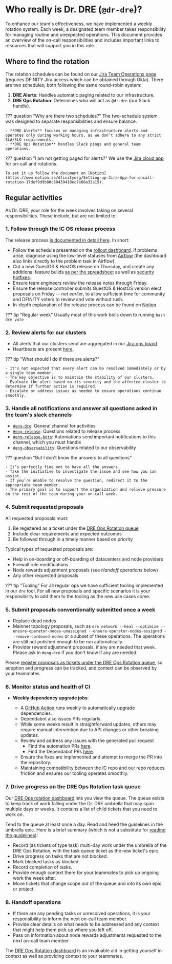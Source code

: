 # Who really is Dr. DRE (`@dr-dre`)?

To enhance our team's effectiveness, we have implemented a weekly rotation system. Each week, a designated team member takes responsibility for managing routine and unexpected operations. This document provides an overview of the on-call responsibilities and includes important links to resources that will support you in this role.

## Where to find the rotation

The rotation schedules can be found on our [Jira Team Operations page](https://dfinity.atlassian.net/jira/ops/teams/og-a6d6c0d5-2641-4c54-8a2c-5860ef5e8f53/on-call) (requires DFINITY Jira access which can be obtained through Okta). There are two schedules, both following the same round-robin system:

1. **DRE Alerts**: Handles automatic paging related to our infrastructure.
2. **DRE Ops Rotation**: Determines who will act as `@dr-dre` (our Slack handle).

??? question "Why are there two schedules?"
    The two-schedule system was designed to separate responsibilities and ensure balance.

    - **DRE Alerts** focuses on managing infrastructure alerts and operates only during working hours, as we don’t adhere to any strict SLA/SLO requirements.
    - **DRE Ops Rotation** handles Slack pings and general team operations.

??? question "I am not getting paged for alerts?"
    We use the [Jira cloud app](https://www.atlassian.com/software/jira/mobile-app) for on-call and rotations.

    To set it up follow the document on [Notion](https://www.notion.so/dfinityorg/Setting-up-Jira-App-for-oncall-rotation-17def9d9b80c80439418ec7e60a32a15).

## Regular activities

As Dr. DRE, your role for the week involves taking on several responsibilities. These include, but are not limited to:

### 1. **Follow through the IC OS release process**

The release process [is documented in detail here](https://www.notion.so/dfinityorg/IC-OS-release-technical-aspects-1e3c3274ba4d406ebe222aa6eb569e3a).  In short:

* Follow the schedule presented on the [rollout dashboard](https://rollout-dashboard.ch1-rel1.dfinity.network/).  If problems arise, diagnose using the low-level statuses from [Airflow](https://airflow.ch1-rel1.dfinity.network/dags/rollout_ic_os_to_mainnet_subnets/grid) (the dashboard also links directly to the problem task in Airflow).
* Cut a new GuestOS & HostOS release on Thursday, and create any additional feature builds [as per the spreadsheet](https://docs.google.com/spreadsheets/d/1ZcYB0gWjbgg7tFgy2Fhd3llzYlefJIb0Mik75UUrSXM/edit) as well as [security hotfixes](https://docs.google.com/document/d/19iYuAxwvWFbxfM3AdhydA5GzfaCITNhueSDhkxKevYQ/edit?tab=t.0#heading=h.i2ciz6mp3ue0).
* Ensure team engineers review the release notes through Friday.
* Ensure the release controller submits GuestOS & HostOS version elect proposals on Friday -- *not earlier*, to allow sufficient time for community and DFINITY voters to review and vote without rush.
* In-depth explanation of the release process can be found on [Notion](https://www.notion.so/dfinityorg/IC-OS-release-technical-aspects-1e3c3274ba4d406ebe222aa6eb569e3a#9621e1dc378c4b3ba28c9d2d1ac5b3a7).

??? tip "Regular week"
    Usually most of this work boils down to running
    ```bash
    dre vote
    ```

### 2. **Review alerts for our clusters**

* All alerts that our clusters send are aggregated in our [Jira ops board](https://dfinity.atlassian.net/jira/ops/teams/og-a6d6c0d5-2641-4c54-8a2c-5860ef5e8f53/alerts?view=list&query=responders%3A%20og-a6d6c0d5-2641-4c54-8a2c-5860ef5e8f53%20AND%20%28status%3A%20%22snoozed%22%20OR%20status%3A%20%22acknowledged%22%20OR%20status%3A%20%22open%22%29).
* Heartbeats are present [here](https://dfinity.atlassian.net/jira/ops/teams/og-a6d6c0d5-2641-4c54-8a2c-5860ef5e8f53/heartbeats).

??? tip "What should I do if there are alerts?"

    - It's not expected that every alert can be resolved immediately or by a single team member.
    - The key objective is to maintain the stability of our clusters.
    - Evaluate the alert based on its severity and the affected cluster to determine if further action is required.
    - Escalate or address issues as needed to ensure operations continue smoothly.

### 3. **Handle all notifications and answer all questions asked in the team's slack channels**

* [`#eng-dre`](https://dfinity.enterprise.slack.com/archives/C05LD0CEAHY): General channel for activities
* [`#eng-release`](https://dfinity.enterprise.slack.com/archives/C01DB8MQ5M1): Questions related to release process
* [`#eng-release-bots`](https://dfinity.enterprise.slack.com/archives/C02NQC42C2F): Automations send important notifications to this channel, which you must handle
* [`#eng-observability`](https://dfinity.enterprise.slack.com/archives/CGZ4YGN4S): Questions related to our observability

??? question "But I don't know the answers to all questions"

    - It’s perfectly fine not to have all the answers.
    - Take the initiative to investigate the issue and see how you can assist.
    - If you’re unable to resolve the question, redirect it to the appropriate team member.
    - The primary goal is to support the organization and relieve pressure on the rest of the team during your on-call week.

### 4. **Submit requested proposals**

All requested proposals must:

1. Be registered as a ticket under the [DRE Ops Rotation queue](https://dfinity.atlassian.net/browse/DRE-350)
2. Include clear requirements and expected outcomes
3. Be followed through in a timely manner based on priority

Typical types of requested proposals are:

* Help in on-boarding or off-boarding of datacenters and node providers
* Firewall rule modifications
* Node rewards adjustment proposals (see _Handoff operations_ below)
* Any other requested proposals

??? tip "Tooling"
    For all regular ops we have sufficient tooling implemented in our `dre` tool. For all new proposals and specific scenarios it is your responsibility to add them to the tooling as the new use cases come.

### 5. **Submit proposals conventionally submitted once a week**

* Replace dead nodes
* Mainnet topology proposals, such as `dre network --heal --optimize --ensure-operator-nodes-unassigned --ensure-operator-nodes-assigned --remove-cordoned-nodes` or a subset of these operations. The operations are still not polished enough to be run automatically.
* Provider reward adjustment proposals, if any are needed that week. Please ask in `#eng-dre` if you don't know if any are needed.

Please [register proposals as tickets under the DRE Ops Rotation queue](https://dfinity.atlassian.net/browse/DRE-350), so adoption and progress can be tracked, and context can be observed by your teammates.

### 6. **Monitor status and health of CI**

- **Weekly dependency upgrade jobs**:

   - A [GitHub Action](https://github.com/dfinity/dre/actions/workflows/update-dependencies.yaml) runs weekly to automatically upgrade dependencies.
   - Dependabot also issues PRs regularly.
   - While some weeks result in straightforward updates, others may require manual intervention due to API changes or other breaking updates.
   - Review and address any issues with the generated pull request
     - Find the automation PRs [here](https://github.com/dfinity/dre/issues?q=is%3Apr+is%3Aopen+author%3Aapp%2Fpr-automation-bot-public).
     - Find the Dependabot PRs [here](https://github.com/dfinity/dre/issues?q=is%3Apr+is%3Aopen+author%3Aapp%2Fdependabot).
   - Ensure the fixes are implemented and attempt to merge the PR into the repository.
   - Maintaining compatibility between the IC repo and our repo reduces friction and ensures our tooling operates smoothly.

### 7. **Drive progress on the DRE Ops Rotation task queue**

Our [DRE Ops rotation dashboard](https://dfinity.atlassian.net/jira/dashboards/10331) lets you view the queue.  The queue exists to keep track of work falling under the Dr. DRE umbrella that may span multiple days or weeks.  It contains a list of child tickets that you need to work on.

Tend to the queue at least once a day.  Read and heed the guidelines in the umbrella epic.  Here is a brief summary (which is not a substitute for [reading the guidelines](https://dfinity.atlassian.net/browse/DRE-350)):

* Record (as tickets of type task) multi-day work under the umbrella of the DRE Ops Rotation, with the task queue ticket as the new ticket's epic.
* Drive progress on tasks that are not blocked.
* Mark blocked tasks as blocked.
* Record completion of tasks.
* Provide enough context there for your teammates to pick up ongoing work the week after.
* Move tickets that change scope *out* of the queue and *into* its own epic or project.

### 8. **Handoff operations**

- If there are any pending tasks or unresolved operations, it is your responsibility to inform the next on-call team member.
- Provide clear details on what needs to be addressed and any context that might help them pick up where you left off.
- Pass on information about node rewards adjustments requested to the next on-call team member.

The [DRE Ops Rotation dashboard](https://dfinity.atlassian.net/jira/dashboards/10331) is an invaluable aid in getting yourself in context as well as providing context to your teammates.
